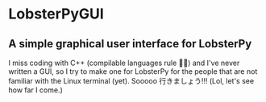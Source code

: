# LobsterPyGUI
## A simple graphical user interface for LobsterPy 

I miss coding with C++ (compilable languages rule 🤘🏻) and I've never written a GUI, so I try to make one for LobsterPy for the people that are not familiar with the Linux terminal (yet). Sooooo 行きましょう!!! (Lol, let's see how far I come.)

